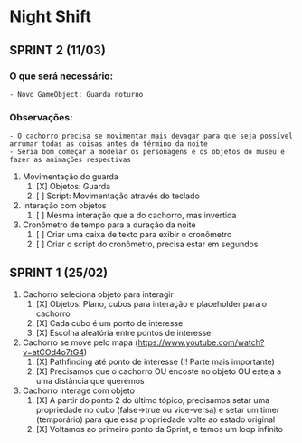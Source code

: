 # Night Shift

## SPRINT 2 (11/03)

### O que será necessário:
	- Novo GameObject: Guarda noturno

### Observações:
	- O cachorro precisa se movimentar mais devagar para que seja possível arrumar todas as coisas antes do término da noite
	- Seria bom começar a modelar os personagens e os objetos do museu e fazer as animações respectivas

1. Movimentação do guarda
	1. [X] Objetos: Guarda
	2. [ ] Script: Movimentação através do teclado
2. Interação com objetos
	1. [ ] Mesma interação que a do cachorro, mas invertida
3. Cronômetro de tempo para a duração da noite
	1. [ ] Criar uma caixa de texto para exibir o cronômetro
	2. [ ] Criar o script do cronômetro, precisa estar em segundos


## SPRINT 1 (25/02)

1. Cachorro seleciona objeto para interagir
	1. [X] Objetos: Plano, cubos para interação e placeholder para o cachorro
	2. [X] Cada cubo é um ponto de interesse
	3. [X] Escolha aleatória entre pontos de interesse
2. Cachorro se move pelo mapa (https://www.youtube.com/watch?v=atCOd4o7tG4)
	1. [X] Pathfinding até ponto de interesse (!! Parte mais importante)
	2. [X] Precisamos que o cachorro OU encoste no objeto OU esteja a uma distância que queremos
3. Cachorro interage com objeto
	1. [X] A partir do ponto 2 do último tópico, precisamos setar uma propriedade no cubo
	   (false->true ou vice-versa) e setar um timer (temporário) para que essa propriedade volte ao estado
	   original
	2. [X] Voltamos ao primeiro ponto da Sprint, e temos um loop infinito